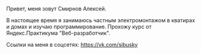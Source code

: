 Привет, меня зовут Смирнов Алексей.

В настоящее время я занимаюсь частным электромонтажом в кватирах и домах и изучаю программирование. Прохожу курс от Яндекс.Практикума "Веб-разработчик".

Ссылки на меня в соцсетях:
https://vk.com/sibusky
